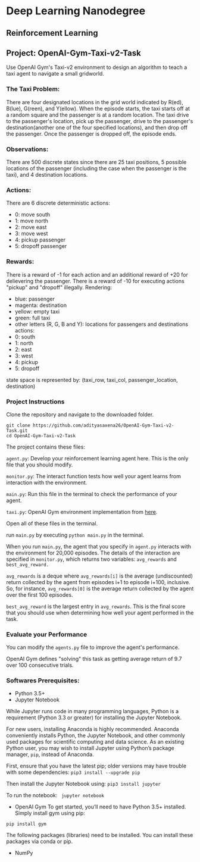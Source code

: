 # Deep Learning Nanodegree
## Reinforcement Learning
## Project: OpenAI-Gym-Taxi-v2-Task

Use OpenAI Gym's Taxi-v2 environment to design an algorithm to teach a taxi agent to navigate a small gridworld.

### The Taxi Problem:
There are four designated locations in the grid world indicated by R(ed), B(lue), G(reen), and Y(ellow). When the episode starts, the taxi starts off at a random square and the passenger is at a random location. The taxi drive to the passenger's location, pick up the passenger, drive to the passenger's destination(another one of the four specified locations), and then drop off the passenger. Once the passenger is dropped off, the episode ends.

### Observations:

There are 500 discrete states since there are 25 taxi positions, 5 possible locations of the passenger (including the case when the passenger is the taxi), and 4 destination locations.

### Actions:

There are 6 discrete deterministic actions:
- 0: move south
- 1: move north
- 2: move east
- 3: move west
- 4: pickup passenger
- 5: dropoff passenger

### Rewards:

There is a reward of -1 for each action and an additional reward of +20 for delievering the passenger. There is a reward of -10
for executing actions "pickup" and "dropoff" illegally.
Rendering:
- blue: passenger
- magenta: destination
- yellow: empty taxi
- green: full taxi
- other letters (R, G, B and Y): locations for passengers and destinations
actions:
- 0: south
- 1: north
- 2: east
- 3: west
- 4: pickup
- 5: dropoff

state space is represented by:
(taxi_row, taxi_col, passenger_location, destination)


### Project Instructions

Clone the repository and navigate to the downloaded folder.
```
git clone https://github.com/adityasaxena26/OpenAI-Gym-Taxi-v2-Task.git
cd OpenAI-Gym-Taxi-v2-Task
```

The project contains these files:

```agent.py```: Develop your reinforcement learning agent here. This is the only file that you should modify.

```monitor.py```: The interact function tests how well your agent learns from interaction with the environment.

```main.py```: Run this file in the terminal to check the performance of your agent.

```taxi.py```: OpenAI Gym environment implementation from [here](https://github.com/openai/gym/blob/master/gym/envs/toy_text/taxi.py).

Open all of these files in the terminal.

run ```main.py``` by executing ```python main.py``` in the terminal.

When you run ```main.py```, the agent that you specify in ```agent.py``` interacts with the environment for 20,000 episodes. The details of the interaction are specified in ```monitor.py```, which returns two variables: ```avg_rewards``` and ```best_avg_reward.```

```avg_rewards``` is a deque where ```avg_rewards[i]``` is the average (undiscounted) return collected by the agent from episodes i+1 to episode i+100, inclusive. So, for instance, ```avg_rewards[0]``` is the average return collected by the agent over the first 100 episodes.

```best_avg_reward``` is the largest entry in ```avg_rewards```. This is the final score that you should use when determining how well your agent performed in the task.

### Evaluate your Performance
You can modify the ```agents.py``` file to improve the agent's performance.

OpenAI Gym defines "solving" this task as getting average return of 9.7 over 100 consecutive trials.

### Softwares Prerequisites:
* Python 3.5+
* Jupyter Notebook

While Jupyter runs code in many programming languages, Python is a requirement (Python 3.3 or greater) for installing the Jupyter Notebook.

For new users, installing Anaconda is highly recommended. Anaconda conveniently installs Python, the Jupyter Notebook, and other commonly used packages for scientific computing and data science.
As an existing Python user, you may wish to install Jupyter using Python’s package manager, ```pip```, instead of Anaconda.

First, ensure that you have the latest pip; older versions may have trouble with some dependencies: ```pip3 install --upgrade pip```

Then install the Jupyter Notebook using:
```pip3 install jupyter```

To run the notebook:
``` jupyter notebook```
* OpenAI Gym
To get started, you’ll need to have Python 3.5+ installed. Simply install gym using pip:

```pip install gym```

The following packages (libraries) need to be installed. You can install these packages via conda or pip.
* NumPy

